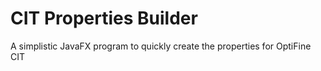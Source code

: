 # CIT Properties Builder
A simplistic JavaFX program to quickly create the properties for OptiFine CIT
